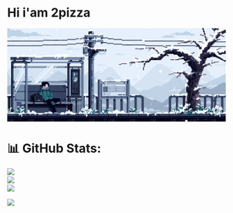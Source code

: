# Hi i'am 2pizza
![](https://github.com/2pizzzza/2pizzzza/blob/main/best_way.gif)



# 📊 GitHub Stats:
![](https://github-readme-stats.vercel.app/api?username=2pizzzza&theme=default&hide_border=false&include_all_commits=false&count_private=false)<br/>
![](https://github-readme-streak-stats.herokuapp.com/?user=2pizzzza&theme=default&hide_border=false)<br/>
![](https://github-readme-stats.vercel.app/api/top-langs/?username=2pizzzza&theme=default&hide_border=false&include_all_commits=false&count_private=false&layout=compact)


![](https://komarev.com/ghpvc/?username=2pizzzza)
